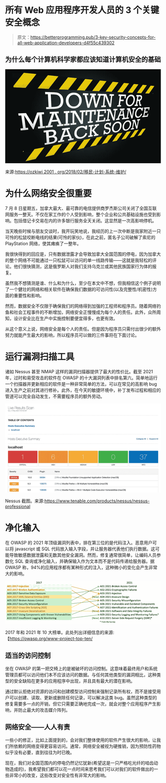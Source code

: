 # 所有 Web 应用程序开发人员的 3 个关键安全概念

> 原文：<https://betterprogramming.pub/3-key-security-concepts-for-all-web-application-developers-d4f55c439302>

## 为什么每个计算机科学家都应该知道计算机安全的基础

![](img/984d4c40d87f70d7970a97c99b5b3664.png)

来源:[https://ozkiwi 2001 . org/2018/02/移民-计划-系统-维护/](https://ozkiwi2001.org/2018/02/immigration-planned-system-maintenance/)

# 为什么网络安全很重要

7 月 8 日星期五，加拿大最大、最可靠的电信提供商罗杰斯公司关闭了全国互联网服务一整天。不仅在家工作的个人受到影响，整个企业和公共基础设施也受到影响。包括借记卡交易在内的许多银行服务全天关闭。这显然是一次高影响停机。

当天晚些时候与朋友交谈时，我开玩笑地说，我经历的上一次中断是我家附近一只可怜的松鼠咬断电线的结果(可怜的家伙)，在此之前，匿名子公司破解了索尼的 PlayStation 网络，使其瘫痪了一整年。

我很快得到的回应是，只有数据泄露才会导致加拿大全国范围的停电，因为加拿大的整个网络不可能通过一只松鼠可以访问的单一线路传输——这就是我轻松的评论。他们很快猜测，这是俄罗斯人对我们支持乌克兰或其他民族国家行为体的报复。

虽然我不想猜测是谁、什么和为什么，至少在本文中不想，但我相信这个例子说明了一个健壮的网络和相关软件在确保我们数据的可访问性(以及完整性/机密性)方面的重要性和影响。

然而，数据安全不仅限于确保我们的网络得到加强的工程师和程序员。随着网络钓鱼和社会工程事件的不断增加，网络安全正慢慢成为每个人的责任。此外，众所周知，设计安全比在生产中实施控制要便宜得多，也更有效。

从这个意义上说，网络安全是每个人的责任。但是因为程序员只需付出很少的额外努力就能产生最大的影响，所以程序员可以做的三件事将在下面讨论。

# 运行漏洞扫描工具

诸如 Nessus 甚至 NMAP 这样的漏洞扫描器提供了最大的性价比。截至 2021 年，过时和易受攻击的软件在 OWASP 的十大漏洞列表中排名第六。简单地运行一个扫描器并更新相应的软件是一种非常简单的方法，可以在常见的高影响 bug 进入生产之前对其进行修补。此外，在今天的敏捷环境中，补丁发布过程和相应的管道可以完全自动发生，不需要程序员的额外劳动。

![](img/c059eba0130636ba819519bfc7e8166d.png)

Nessus 截图。来源:https://www.tenable.com/products/nessus/nessus-professional

# 净化输入

在 OWASP 的 2021 年顶级漏洞列表中，排在第三位的是代码注入。恶意用户可以将 javascript 或 SQL 代码放入输入字段，并让服务器代表他们执行数据。这可能导致敏感数据泄露和无数其他安全漏洞。然而，修复通常很简单，让编码人员参数化 SQL 查询或净化输入，并确保输入作为文本而不是代码传递给服务器。据 OWASP 称，94%的应用程序都有某种形式的注入，这种微小的变化会产生非常大的影响。

![](img/849804f42ec2bbaa2859748b1bd7044a.png)

2017 年和 2021 年 10 大榜单。此处列出详细信息的来源:【https://owasp.org/www-project-top-ten/ 

## 适当的访问控制

坐在 OWASP 的第一把交椅上的是被破坏的访问控制。这意味着最终用户和系统管理员都可以访问他们本不应该访问的数据。与任何其他类型的漏洞相比，这种类型的安全缺陷在更多的应用程序中出现，并且具有最大的潜在影响。

通过默认拒绝对资源的访问和创建模型访问控制来强制记录所有权，而不是接受用户可以创建、读取、更新或删除任何记录，可以解决这类 bug。虽然这种类型的修复需要多一点的开销，但它只需要正确地完成一次，就会对整个应用程序产生影响，并防止最大的攻击媒介阵列。

## 网络安全——人人有责

一些小的修正，比如上面提到的，会对我们整体使用的软件产生很大的影响，让我们所依赖的网络变得更容易访问。通常，网络安全被视为硬推销，因为预防性药物似乎没有必要，直到往往为时已晚。

现在，我们对全国范围内的停电仍然记忆犹新(希望这是一只严格吃光纤的啮齿动物造成的)，我希望我们都可以花一点时间来思考我们可以对我们的软件做出的一些非常小的改变，这些改变对安全性有非常大的影响。